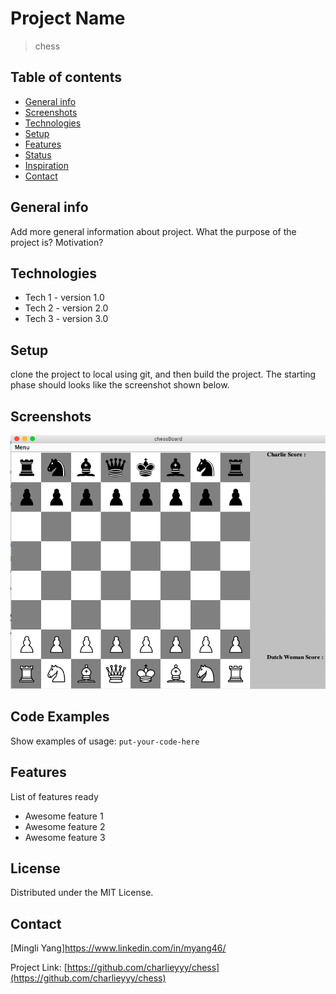 # Project Name
> chess

## Table of contents
* [General info](#general-info)
* [Screenshots](#screenshots)
* [Technologies](#technologies)
* [Setup](#setup)
* [Features](#features)
* [Status](#status)
* [Inspiration](#inspiration)
* [Contact](#contact)

## General info
Add more general information about project. What the purpose of the project is? Motivation?

## Technologies
* Tech 1 - version 1.0
* Tech 2 - version 2.0
* Tech 3 - version 3.0

## Setup
clone the project to local using git, and then build the project. The starting phase should looks like the screenshot shown below.

## Screenshots
![Example screenshot](./assets/screenshot.png)


## Code Examples
Show examples of usage:
`put-your-code-here`

## Features
List of features ready
* Awesome feature 1
* Awesome feature 2
* Awesome feature 3

## License

Distributed under the MIT License.

## Contact

[Mingli Yang]https://www.linkedin.com/in/myang46/

Project Link: [https://github.com/charlieyyy/chess](https://github.com/charlieyyy/chess)
